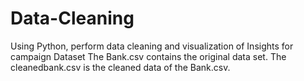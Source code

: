 # Data-Cleaning
Using Python, perform data cleaning and visualization of Insights for campaign Dataset
The Bank.csv contains the original data set.
The cleanedbank.csv is the cleaned data of the Bank.csv.
